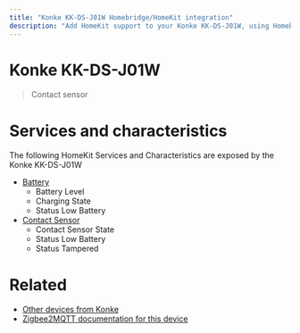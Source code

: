 ```yaml
---
title: "Konke KK-DS-J01W Homebridge/HomeKit integration"
description: "Add HomeKit support to your Konke KK-DS-J01W, using Homebridge, Zigbee2MQTT and homebridge-z2m."
---
```

<!---
This file has been GENERATED using src/docgen/docgen.ts
DO NOT EDIT THIS FILE MANUALLY!
-->
# Konke KK-DS-J01W
> Contact sensor


# Services and characteristics
The following HomeKit Services and Characteristics are exposed by
the Konke KK-DS-J01W

* [Battery](../../battery.md)
  * Battery Level
  * Charging State
  * Status Low Battery
* [Contact Sensor](../../sensors.md)
  * Contact Sensor State
  * Status Low Battery
  * Status Tampered


# Related
* [Other devices from Konke](../index.md#konke)
* [Zigbee2MQTT documentation for this device](https://www.zigbee2mqtt.io/devices/KK-DS-J01W.html)